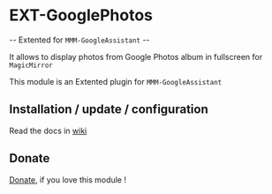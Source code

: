 # EXT-GooglePhotos
-- Extented for `MMM-GoogleAssistant` --

It allows to display photos from Google Photos album in fullscreen for `MagicMirror`

This module is an Extented plugin for `MMM-GoogleAssistant`<br>

## Installation / update / configuration

Read the docs in [wiki](https://wiki.bugsounet.fr/EXT-GooglePhotos)
 
## Donate
 [Donate](https://www.paypal.com/cgi-bin/webscr?cmd=_s-xclick&hosted_button_id=TTHRH94Y4KL36&source=url), if you love this module !
